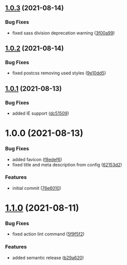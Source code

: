 ## [1.0.3](https://github.com/kouts/vue-vite-starter-template/compare/v1.0.2...v1.0.3) (2021-08-14)


### Bug Fixes

* fixed sass division deprecation warning ([3f00a99](https://github.com/kouts/vue-vite-starter-template/commit/3f00a997b149bcfe4aa80ce78266396ebc53e996))

## [1.0.2](https://github.com/kouts/vue-vite-starter-template/compare/v1.0.1...v1.0.2) (2021-08-14)


### Bug Fixes

* fixed postcss removing used styles ([9e10dd5](https://github.com/kouts/vue-vite-starter-template/commit/9e10dd532bdc991853f7ffdf1918698e370c4037))

## [1.0.1](https://github.com/kouts/vue-vite-starter-template/compare/v1.0.0...v1.0.1) (2021-08-13)


### Bug Fixes

* added IE support ([dc51509](https://github.com/kouts/vue-vite-starter-template/commit/dc51509ba2822333efd56c2b8ba95d24887abb18))

# 1.0.0 (2021-08-13)


### Bug Fixes

* added favicon ([f8edef6](https://github.com/kouts/vue-vite-starter-template/commit/f8edef646ee578539323c59f8656aa53279d8e49))
* fixed title and meta description from config ([62153d2](https://github.com/kouts/vue-vite-starter-template/commit/62153d2b79a280950f1bb60e23b8e8299ec15570))


### Features

* initial commit ([76e6010](https://github.com/kouts/vue-vite-starter-template/commit/76e6010e8cd529141094d51957c8c8f2b5e8903c))

# [1.1.0](https://github.com/kouts/vue-starter-template/compare/v1.0.0...v1.1.0) (2021-08-11)


### Bug Fixes

* fixed action lint command ([5f9f5f2](https://github.com/kouts/vue-starter-template/commit/5f9f5f29cf1cb8ae3097267320487994608f5896))


### Features

* added semantic release ([b29a620](https://github.com/kouts/vue-starter-template/commit/b29a6204bf7005a6d2bb750805bdd37f0f0e72be))
